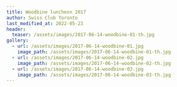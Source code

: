 ```yaml
---
title: Woodbine luncheon 2017
author: Swiss Club Toronto
last_modified_at: 2022-05-23
header:
  teaser: /assets/images/2017-06-14-woodbine-01-th.jpg
gallery:
  - url: /assets/images/2017-06-14-woodbine-01.jpg
    image_path: /assets/images/2017-06-14-woodbine-01-th.jpg
  - url: /assets/images/2017-06-14-woodbine-02.jpg
    image_path: /assets/images/2017-06-14-woodbine-02-th.jpg
  - url: /assets/images/2017-06-14-woodbine-03.jpg
    image_path: /assets/images/2017-06-14-woodbine-03-th.jpg
---
```

